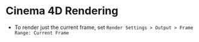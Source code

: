 # Cinema 4D Rendering

- To render just the current frame, set `Render Settings > Output > Frame Range: Current Frame`
